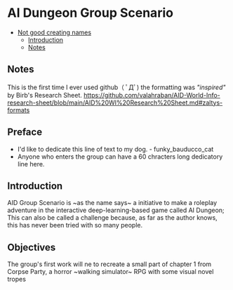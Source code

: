 # AI Dungeon Group Scenario
- [Not good creating names](#im-sorry)
  * [Introduction](#introduction)
  * [Notes](#notes)

## Notes
This is the first time I ever used github（ ﾟДﾟ) the formatting was *"inspired"* by Birb's Research Sheet.
https://github.com/valahraban/AID-World-Info-research-sheet/blob/main/AID%20WI%20Research%20Sheet.md#zaltys-formats

## Preface
* I'd like to dedicate this line of text to my dog. - funky_bauducco_cat
* Anyone who enters the group can have a 60 chracters long dedicatory line here.


## Introduction
AID Group Scenario is ~as the name says~ a initiative to make a roleplay adventure in the interactive deep-learning-based game called AI Dungeon;
This can also be called a challenge because, as far as the author knows, this has never been tried with so many people.

## Objectives
The group's first work will ne to recreate a small part of chapter 1 from Corpse Party, a horror ~walking simulator~ RPG with some visual novel tropes
